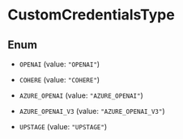 

# CustomCredentialsType

## Enum


* `OPENAI` (value: `"OPENAI"`)

* `COHERE` (value: `"COHERE"`)

* `AZURE_OPENAI` (value: `"AZURE_OPENAI"`)

* `AZURE_OPENAI_V3` (value: `"AZURE_OPENAI_V3"`)

* `UPSTAGE` (value: `"UPSTAGE"`)



